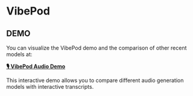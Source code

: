 # VibePod

## DEMO

You can visualize the VibePod demo and the comparison of other recent models at:

**[🎙️ VibePod Audio Demo](https://anony-mous-demo.github.io/vibepod-demo/)**

This interactive demo allows you to compare different audio generation models with interactive transcripts.